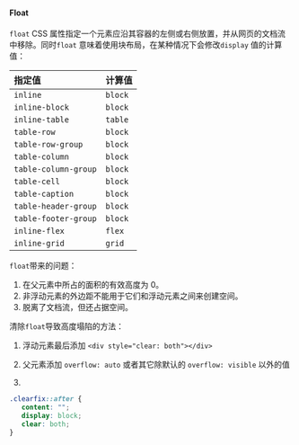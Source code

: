 #### Float

`float` CSS 属性指定一个元素应沿其容器的左侧或右侧放置，并从网页的文档流中移除。同时`float` 意味着使用块布局，在某种情况下会修改`display` 值的计算值：

| 指定值               | 计算值  |
| :------------------- | :------ |
| `inline`             | `block` |
| `inline-block`       | `block` |
| `inline-table`       | `table` |
| `table-row`          | `block` |
| `table-row-group`    | `block` |
| `table-column`       | `block` |
| `table-column-group` | `block` |
| `table-cell`         | `block` |
| `table-caption`      | `block` |
| `table-header-group` | `block` |
| `table-footer-group` | `block` |
| `inline-flex`        | `flex`  |
| `inline-grid`        | `grid`  |

`float`带来的问题：

1. 在父元素中所占的面积的有效高度为 0。
2. 非浮动元素的外边距不能用于它们和浮动元素之间来创建空间。
3. 脱离了文档流，但还占据空间。

清除`float`导致高度塌陷的方法：

1. 浮动元素最后添加 `<div style="clear: both"></div>`

2. 父元素添加 `overflow: auto` 或者其它除默认的 `overflow: visible` 以外的值

3. 

   ```css
   .clearfix::after { 
      content: "";
      display: block;
      clear: both;
   }
   ```

